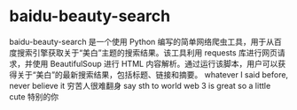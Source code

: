 # baidu-beauty-search
baidu-beauty-search 是一个使用 Python 编写的简单网络爬虫工具，用于从百度搜索引擎获取关于“美白”主题的搜索结果。该工具利用 requests 库进行网页请求，并使用 BeautifulSoup 进行 HTML 内容解析。通过运行该脚本，用户可以获得关于“美白”的最新搜索结果，包括标题、链接和摘要。
whatever I said before, never believe it
穷苦人很难翻身
say sth to world web 3 is great
so a little cute
特别的你
